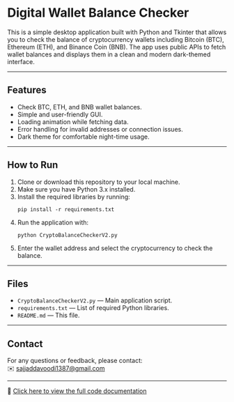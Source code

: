 
# Digital Wallet Balance Checker

This is a simple desktop application built with Python and Tkinter that allows you to check the balance of cryptocurrency wallets including Bitcoin (BTC), Ethereum (ETH), and Binance Coin (BNB). The app uses public APIs to fetch wallet balances and displays them in a clean and modern dark-themed interface.

---

## Features

- Check BTC, ETH, and BNB wallet balances.
- Simple and user-friendly GUI.
- Loading animation while fetching data.
- Error handling for invalid addresses or connection issues.
- Dark theme for comfortable night-time usage.

---

## How to Run

1. Clone or download this repository to your local machine.
2. Make sure you have Python 3.x installed.
3. Install the required libraries by running:
   ```
   pip install -r requirements.txt
   ```
4. Run the application with:
   ```
   python CryptoBalanceCheckerV2.py
   ```
5. Enter the wallet address and select the cryptocurrency to check the balance.

---

## Files

- `CryptoBalanceCheckerV2.py` — Main application script.
- `requirements.txt` — List of required Python libraries.
- `README.md` — This file.

---


## Contact

For any questions or feedback, please contact:  
✉️ sajjaddavoodi1387@gmail.com

---

📄 [Click here to view the full code documentation](./READMECODE.MD)
